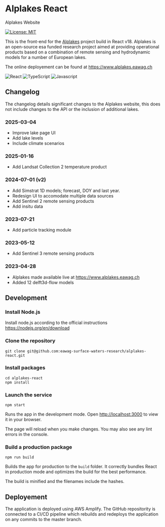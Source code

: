 # Alplakes React
Alplakes Website

[![License: MIT][mit-by-shield]][mit-by]

This is the front-end for the [Alplakes](https://eo4society.esa.int/projects/alplakes/) project build in React v18. Alplakes is an open-source esa funded research project aimed at providing operational products based on a combination of remote sensing and hydrodynamic models for a number of European lakes.

The online deployement can be found at https://www.alplakes.eawag.ch

![React][React] ![TypeScript][TypeScript] ![Javascript][javascript-by-shield]

## Changelog

The changelog details significant changes to the Alplakes website, this does not include changes to the API or the inclusion of additional lakes. 

### 2025-03-04

- Improve lake page UI
- Add lake levels
- Include climate scenarios

### 2025-01-16

- Add Landsat Collection 2 temperature product

### 2024-07-01 (v2)

- Add Simstrat 1D models; forecast, DOY and last year. 
- Redesign UI to accomodate multiple data sources
- Add Sentinel 2 remote sensing products
- Add insitu data

### 2023-07-21

- Add particle tracking module

### 2023-05-12

- Add Sentinel 3 remote sensing products

### 2023-04-28

- Alplakes made available live at https://www.alplakes.eawag.ch
- Added 12 delft3d-flow models



## Development

### Install Node.js

Install node.js according to the official instructions https://nodejs.org/en/download

### Clone the repository

```console
git clone git@github.com:eawag-surface-waters-research/alplakes-react.git
```

### Install packages

```console
cd alplakes-react
npm install
```

### Launch the service

```console
npm start
```

Runs the app in the development mode. Open [http://localhost:3000](http://localhost:3000) to view it in your browser.

The page will reload when you make changes. You may also see any lint errors in the console.

### Build a production package

```console
npm run build
```

Builds the app for production to the `build` folder. It correctly bundles React in production mode and optimizes the build for the best performance.

The build is minified and the filenames include the hashes.

## Deployement

The application is deployed using AWS Amplify. The GitHub repositority is connected to a CI/CD pipeline which rebuilds and redeploys the application on any commits to the master branch.


[mit-by]: https://opensource.org/licenses/MIT
[mit-by-shield]: https://img.shields.io/badge/License-MIT-g.svg
[javascript-by-shield]: https://img.shields.io/badge/javascript-%23323330.svg?style=for-the-badge&logo=javascript&logoColor=%23F7DF1E
[airflow]: https://img.shields.io/badge/Apache%20Airflow-017CEE?style=for-the-badge&logo=Apache%20Airflow&logoColor=white
[React]: https://img.shields.io/badge/react-%2320232a.svg?style=for-the-badge&logo=react&logoColor=%2361DAFB
[TypeScript]: https://img.shields.io/badge/typescript-%23007ACC.svg?style=for-the-badge&logo=typescript&logoColor=white
